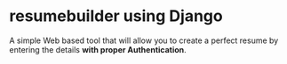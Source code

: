 # resumebuilder using Django

A simple Web based tool that will allow you to create a perfect resume by entering the details **with proper Authentication**.



